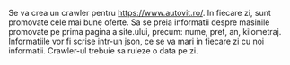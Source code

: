Se va crea un crawler pentru https://www.autovit.ro/. In fiecare zi, sunt promovate cele mai
bune oferte. Sa se preia informatii despre masinile promovate pe prima pagina a site.ului,
precum: nume, pret, an, kilometraj. Informatiile vor fi scrise intr-un json, ce se va mari in
fiecare zi cu noi informatii. Crawler-ul trebuie sa ruleze o data pe zi.
